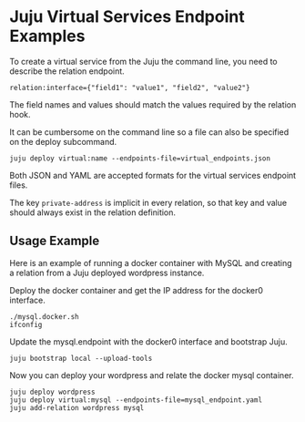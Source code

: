 Juju Virtual Services Endpoint Examples
=======================================

To create a virtual service from the Juju the command line, you need to describe the relation endpoint.

    relation:interface={"field1": "value1", "field2", "value2"}

The field names and values should match the values required by the relation hook.

It can be cumbersome on the command line so a file can also be specified on the
deploy subcommand.

    juju deploy virtual:name --endpoints-file=virtual_endpoints.json

Both JSON and YAML are accepted formats for the virtual services endpoint files.

The key `private-address` is implicit in every relation, so that key and value should
always exist in the relation definition.

Usage Example
-------------

Here is an example of running a docker container with MySQL and creating a relation from a Juju deployed wordpress instance.

Deploy the docker container and get the IP address for the docker0 interface.

    ./mysql.docker.sh
    ifconfig

Update the mysql.endpoint with the docker0 interface and bootstrap Juju.

    juju bootstrap local --upload-tools

Now you can deploy your wordpress and relate the docker mysql container.

    juju deploy wordpress
    juju deploy virtual:mysql --endpoints-file=mysql_endpoint.yaml
    juju add-relation wordpress mysql
